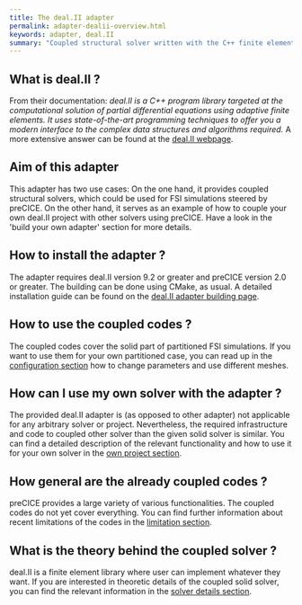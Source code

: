 ```yaml
---
title: The deal.II adapter
permalink: adapter-dealii-overview.html
keywords: adapter, deal.II
summary: "Coupled structural solver written with the C++ finite element library deal.II"
---
```


## What is deal.II ?
From their documentation: _deal.II is a C++ program library targeted at the computational solution_
_of partial differential equations using adaptive finite elements. It uses_
_state-of-the-art programming techniques to offer you a modern interface_
_to the complex data structures and algorithms required._ A more extensive answer can be found at the [deal.II webpage](https://www.dealii.org/).


## Aim of this adapter
This adapter has two use cases: On the one hand, it provides coupled structural solvers, which could be used for FSI simulations steered by preCICE. On the other hand, it serves as an example of how to couple your own deal.II project with other solvers using preCICE. Have a look in the 'build your own adapter' section for more details.


## How to install the adapter ?
The adapter requires deal.II version 9.2 or greater and preCICE version 2.0 or greater. The building can be done using CMake, as usual. A detailed installation guide can be found on the [deal.II adapter building page](adapter-dealii-get.html).

## How to use the coupled codes ?
The coupled codes cover the solid part of partitioned FSI simulations. If you want to use them for your own partitioned case, you can read up in the [configuration section](adapter-dealii-configure.html) how to change parameters and use different meshes.

## How can I use my own solver with the adapter ?
The provided deal.II adapter is (as opposed to other adapter) not applicable for any arbitrary solver or project. Nevertheless, the required infrastructure and code to coupled other solver than the given solid solver is similar. You can find a detailed description of the relevant functionality and how to use it for your own solver in the [own project section](adapter-dealii-own-project.html).

## How general are the already coupled codes ?
preCICE provides a large variety of various functionalities. The coupled codes do not yet cover everything. You can find further information about recent limitations of the codes in the [limitation section](adapter-dealii-limitation.html).

## What is the theory behind the coupled solver ?
deal.II is a finite element library where user can implement whatever they want. If you are interested in theoretic details of the coupled solid solver, you can find the relevant information in the [solver details section](adapter-dealii-solver-details.html).
